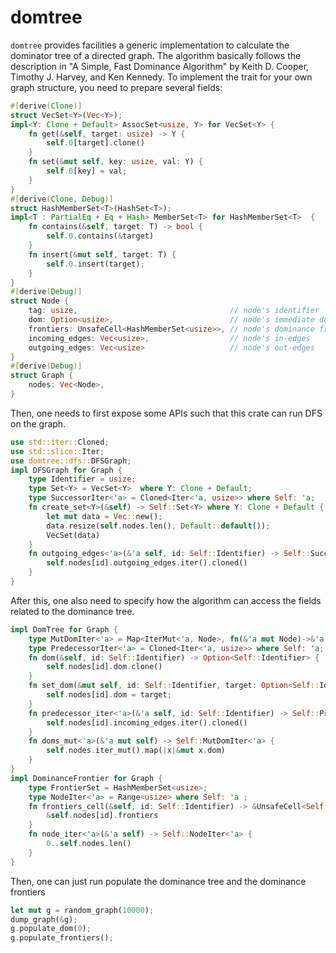 # domtree

`domtree` provides facilities a generic implementation to calculate the dominator tree of
a directed graph. The algorithm basically follows the description in
"A Simple, Fast Dominance Algorithm" by Keith D. Cooper, Timothy J. Harvey, and Ken Kennedy.
To implement the trait for your own graph structure, you need to prepare several fields:
```rust
#[derive(Clone)]
struct VecSet<Y>(Vec<Y>);
impl<Y: Clone + Default> AssocSet<usize, Y> for VecSet<Y> {
    fn get(&self, target: usize) -> Y {
        self.0[target].clone()
    }
    fn set(&mut self, key: usize, val: Y) {
        self.0[key] = val;
    }
}
#[derive(Clone, Debug)]
struct HashMemberSet<T>(HashSet<T>);
impl<T : PartialEq + Eq + Hash> MemberSet<T> for HashMemberSet<T>  {
    fn contains(&self, target: T) -> bool {
        self.0.contains(&target)
    }
    fn insert(&mut self, target: T) {
        self.0.insert(target);
    }
}
#[derive(Debug)]
struct Node {
    tag: usize,                                  // node's identifier
    dom: Option<usize>,                          // node's immediate dominator
    frontiers: UnsafeCell<HashMemberSet<usize>>, // node's dominance frontiers
    incoming_edges: Vec<usize>,                  // node's in-edges
    outgoing_edges: Vec<usize>                   // node's out-edges
}
#[derive(Debug)]
struct Graph {
    nodes: Vec<Node>,
}
```
Then, one needs to first expose some APIs such that this crate can run DFS on the graph.
```rust
use std::iter::Cloned;
use std::slice::Iter;
use domtree::dfs::DFSGraph;
impl DFSGraph for Graph {
    type Identifier = usize;
    type Set<Y> = VecSet<Y>  where Y: Clone + Default;
    type SuccessorIter<'a> = Cloned<Iter<'a, usize>> where Self: 'a;
    fn create_set<Y>(&self) -> Self::Set<Y> where Y: Clone + Default {
        let mut data = Vec::new();
        data.resize(self.nodes.len(), Default::default());
        VecSet(data)
    }
    fn outgoing_edges<'a>(&'a self, id: Self::Identifier) -> Self::SuccessorIter<'a> {
        self.nodes[id].outgoing_edges.iter().cloned()
    }
}
```
After this, one also need to specify how the algorithm can access the fields related to the
dominance tree.
```rust
impl DomTree for Graph {
    type MutDomIter<'a> = Map<IterMut<'a, Node>, fn(&'a mut Node)->&'a mut Option<usize>> where Self: 'a;
    type PredecessorIter<'a> = Cloned<Iter<'a, usize>> where Self: 'a;
    fn dom(&self, id: Self::Identifier) -> Option<Self::Identifier> {
        self.nodes[id].dom.clone()
    }
    fn set_dom(&mut self, id: Self::Identifier, target: Option<Self::Identifier>) {
        self.nodes[id].dom = target;
    }
    fn predecessor_iter<'a>(&'a self, id: Self::Identifier) -> Self::PredecessorIter<'a> {
        self.nodes[id].incoming_edges.iter().cloned()
    }
    fn doms_mut<'a>(&'a mut self) -> Self::MutDomIter<'a> {
        self.nodes.iter_mut().map(|x|&mut x.dom)
    }
}
impl DominanceFrontier for Graph {
    type FrontierSet = HashMemberSet<usize>;
    type NodeIter<'a> = Range<usize> where Self: 'a ;
    fn frontiers_cell(&self, id: Self::Identifier) -> &UnsafeCell<Self::FrontierSet> {
        &self.nodes[id].frontiers
    }
    fn node_iter<'a>(&'a self) -> Self::NodeIter<'a> {
        0..self.nodes.len()
    }
}
```
Then, one can just run populate the dominance tree and the dominance frontiers
```rust
let mut g = random_graph(10000);
dump_graph(&g);
g.populate_dom(0);
g.populate_frontiers();
```